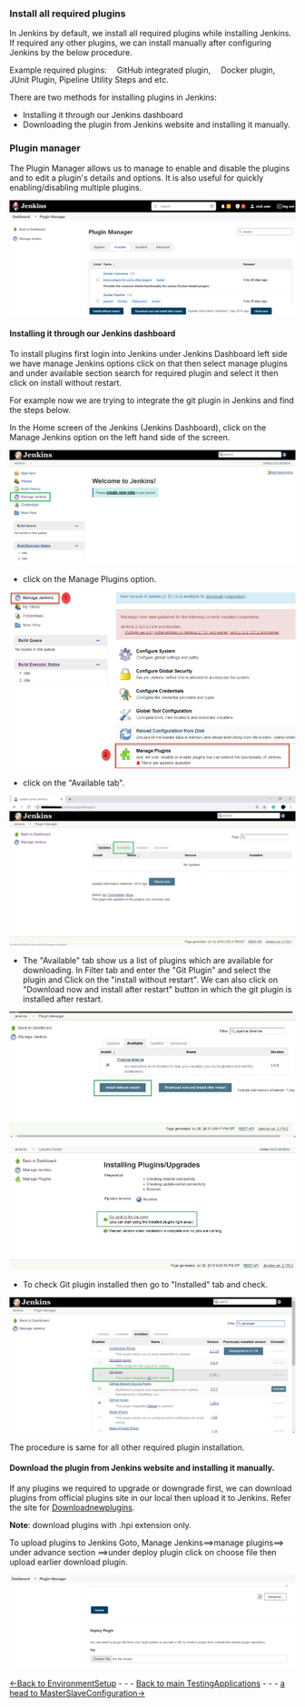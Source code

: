 ### Install all required plugins
  In Jenkins by default, we install all required plugins while installing Jenkins. If required any other plugins, we can install manually after configuring Jenkins by the below procedure. 

Example required plugins:  GitHub integrated plugin,  Docker plugin, JUnit Plugin, Pipeline Utility Steps and etc.

There are two methods for installing plugins in Jenkins:

* Installing it through our Jenkins dashboard
* Downloading the plugin from Jenkins website and installing it manually.

### Plugin manager
The Plugin Manager allows us to manage to enable and disable the plugins and to edit a plugin's details and options. It is also useful for quickly enabling/disabling multiple plugins. 

![](Images/pluginmanager.png)

#### Installing it through our Jenkins dashboard
To install plugins first login into Jenkins under Jenkins Dashboard left side we have manage Jenkins options click on that then select manage plugins and under available section search for required plugin and select it then click on install without restart.

For example now we are trying to integrate the git plugin in Jenkins and find the steps below.

In the Home screen of the Jenkins (Jenkins Dashboard), click on the Manage Jenkins option on the left hand side of the screen.

![JenkinsHome](Images/jenkins_home.png)

* click on the Manage Plugins option.

![JenkinsPlugins](Images/manageplugins.png)

* click on the "Available tab".

![Jenkinsplugins](Images/availableplugin.png)

* The "Available" tab show us a list of plugins which are available for downloading. In Filter tab and enter the "Git Plugin" and select the plugin and Click on the "install without restart". 
We can also click on "Download now and install after restart" button in which the git plugin is installed after restart.

![Jenkinsrestsrt](Images/install%20without%20restart.jpg)


![InstallPage](Images/installingimage.jpg)

* To check Git plugin installed then go to "Installed" tab and check.

![InstallPage](Images/Gitplugin.png)

The procedure is same for all other required plugin installation.


#### Download the plugin from Jenkins website and installing it manually.

If any plugins we required to upgrade or downgrade first, we can download plugins from official plugins site in our local then upload it to Jenkins. Refer the site for [Downloadnewplugins](../../../TestingApplications.md).

**Note**: download plugins with .hpi extension only.

To upload plugins to Jenkins Goto, Manage Jenkins==>manage plugins==> under advance section ==>under deploy plugin click on choose file then upload earlier download plugin.

![deployimage](Images/deployplugin.png)


[<-Back to EnvironmentSetup](./EnvironmentSetup.md) - - - [Back to main TestingApplications](../../../TestingApplications.md) - - - [a head to MasterSlaveConfiguration->](./MasterSlaveConfiguration.md)